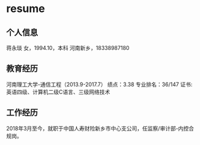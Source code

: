 # resume
## 个人信息
蒋永琰
女，1994.10，本科
河南新乡，18338987180
## 教育经历
河南理工大学-通信工程（2013.9-2017.7）
绩点：3.38
专业排名：36/147
证书:英语四级、计算机二级C语言、三级网络技术
## 工作经历
2018年3月至今，就职于中国人寿财险新乡市中心支公司，任监察/审计部-内控合规岗。
